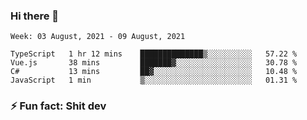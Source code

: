 ### Hi there 👋
<!--START_SECTION:waka-->
```text
Week: 03 August, 2021 - 09 August, 2021

TypeScript   1 hr 12 mins    ██████████████▒░░░░░░░░░░   57.22 % 
Vue.js       38 mins         ███████▓░░░░░░░░░░░░░░░░░   30.78 % 
C#           13 mins         ██▓░░░░░░░░░░░░░░░░░░░░░░   10.48 % 
JavaScript   1 min           ▒░░░░░░░░░░░░░░░░░░░░░░░░   01.31 % 
```
<!--END_SECTION:waka-->
<!--
**TG4LAaron/TG4LAaron** is a ✨ _special_ ✨ repository because its `README.md` (this file) appears on your GitHub profile.

Here are some ideas to get you started:

- 🔭 I’m currently working on ...
- 🌱 I’m currently learning ...
- 👯 I’m looking to collaborate on ...
- 🤔 I’m looking for help with ...
- 💬 Ask me about ...
- 📫 How to reach me: ...
- 😄 Pronouns: ...
- ⚡ Fun fact: ...
-->
### ⚡ Fun fact: Shit dev

